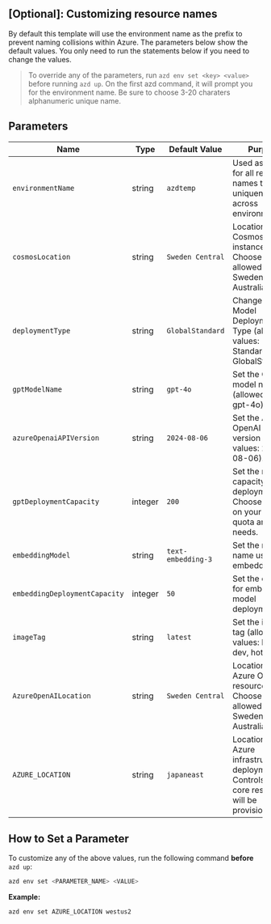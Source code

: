 ## [Optional]: Customizing resource names 

By default this template will use the environment name as the prefix to prevent naming collisions within Azure. The parameters below show the default values. You only need to run the statements below if you need to change the values. 


> To override any of the parameters, run `azd env set <key> <value>` before running `azd up`. On the first azd command, it will prompt you for the environment name. Be sure to choose 3-20 charaters alphanumeric unique name. 

## Parameters

| Name                          | Type    | Default Value       | Purpose                                                                                              |
| -----------------------------| ------- | ------------------- | ---------------------------------------------------------------------------------------------------- |
| `environmentName`            | string  | `azdtemp`           | Used as a prefix for all resource names to ensure uniqueness across environments.                    |
| `cosmosLocation`             | string  | `Sweden Central`    | Location of the Cosmos DB instance. Choose from allowed values: Sweden Central, Australia East.      |
| `deploymentType`             | string  | `GlobalStandard`    | Change the Model Deployment Type (allowed values: Standard, GlobalStandard).                         |
| `gptModelName`               | string  | `gpt-4o`            | Set the GPT model name (allowed values: gpt-4o).                                                      |
| `azureOpenaiAPIVersion`     | string  | `2024-08-06`        | Set the Azure OpenAI API version (allowed values: 2024-08-06).                                       |
| `gptDeploymentCapacity`     | integer | `200`               | Set the model capacity for GPT deployment. Choose based on your Azure quota and usage needs.         |
| `embeddingModel`            | string  | `text-embedding-3`  | Set the model name used for embeddings.                                                              |
| `embeddingDeploymentCapacity` | integer | `50`              | Set the capacity for embedding model deployment.                                                     |
| `imageTag`                  | string  | `latest`            | Set the image tag (allowed values: latest, dev, hotfix).                                             |
| `AzureOpenAILocation`       | string  | `Sweden Central`    | Location of the Azure OpenAI resource. Choose from allowed values: Sweden Central, Australia East.   |
| `AZURE_LOCATION`            | string  | `japaneast`         | Location of the Azure infrastructure deployment. Controls where core resources will be provisioned.  |

## How to Set a Parameter
To customize any of the above values, run the following command **before** `azd up`:

```bash
azd env set <PARAMETER_NAME> <VALUE>
```

**Example:**

```bash
azd env set AZURE_LOCATION westus2
```
